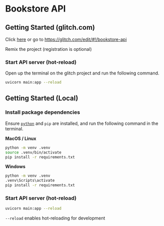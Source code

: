 # Bookstore API

## Getting Started (glitch.com)
Click [here](https://glitch.com/edit/#!/bookstore-api) or go to https://glitch.com/edit/#!/bookstore-api

Remix the project (registration is optional)

### Start API server (hot-reload)

Open up the terminal on the glitch project and run the following command.

```sh
uvicorn main:app --reload
```

## Getting Started (Local)

### Install package dependencies

Ensure [`python`](https://www.python.org) and `pip` are installed, and run the following command in the terminal.

**MacOS / Linux**

```sh
python -m venv .venv
source .venv/bin/activate
pip install -r requirements.txt
```

**Windows**

```sh
python -m venv .venv
.venv\Scripts\activate
pip install -r requirements.txt
```

### Start API server (hot-reload)

```sh
uvicorn main:app --reload
```

`--reload` enables hot-reloading for development
